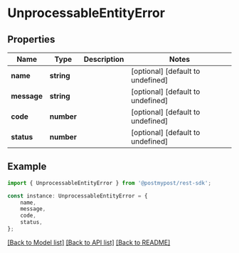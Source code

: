 # UnprocessableEntityError


## Properties

Name | Type | Description | Notes
------------ | ------------- | ------------- | -------------
**name** | **string** |  | [optional] [default to undefined]
**message** | **string** |  | [optional] [default to undefined]
**code** | **number** |  | [optional] [default to undefined]
**status** | **number** |  | [optional] [default to undefined]

## Example

```typescript
import { UnprocessableEntityError } from '@postmypost/rest-sdk';

const instance: UnprocessableEntityError = {
    name,
    message,
    code,
    status,
};
```

[[Back to Model list]](../README.md#documentation-for-models) [[Back to API list]](../README.md#documentation-for-api-endpoints) [[Back to README]](../README.md)
